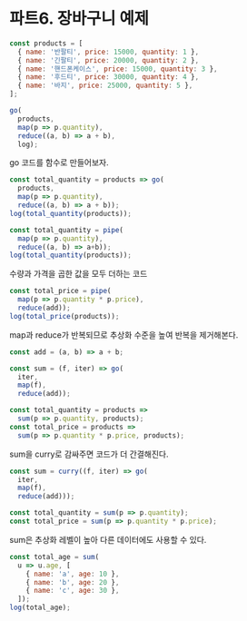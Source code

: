 # 파트6. 장바구니 예제

```js
const products = [
  { name: '반팔티', price: 15000, quantity: 1 },
  { name: '긴팔티', price: 20000, quantity: 2 },
  { name: '핸드폰케이스', price: 15000, quantity: 3 },
  { name: '후드티', price: 30000, quantity: 4 },
  { name: '바지', price: 25000, quantity: 5 },
];

go(
  products,
  map(p => p.quantity),
  reduce((a, b) => a + b),
  log);
```

go 코드를 함수로 만들어보자.

```js
const total_quantity = products => go(
  products,
  map(p => p.quantity),
  reduce((a, b) => a + b));
log(total_quantity(products));
```

```js
const total_quantity = pipe(
  map(p => p.quantity),
  reduce((a, b) => a+b));
log(total_quantity(products));
```

수량과 가격을 곱한 값을 모두 더하는 코드

```js
const total_price = pipe(
  map(p => p.quantity * p.price),
  reduce(add));
log(total_price(products));
```

map과 reduce가 반복되므로 추상화 수준을 높여 반복을 제거해본다.

```js
const add = (a, b) => a + b;

const sum = (f, iter) => go(
  iter,
  map(f),
  reduce(add));

const total_quantity = products =>
  sum(p => p.quantity, products);
const total_price = products =>
  sum(p => p.quantity * p.price, products);
```

sum을 curry로 감싸주면 코드가 더 간결해진다.

```js
const sum = curry((f, iter) => go(
  iter,
  map(f),
  reduce(add)));

const total_quantity = sum(p => p.quantity);
const total_price = sum(p => p.quantity * p.price);
```

sum은 추상화 레벨이 높아 다른 데이터에도 사용할 수 있다.

```js
const total_age = sum(
  u => u.age, [
    { name: 'a', age: 10 },
    { name: 'b', age: 20 },
    { name: 'c', age: 30 },
  ]);
log(total_age);
```

